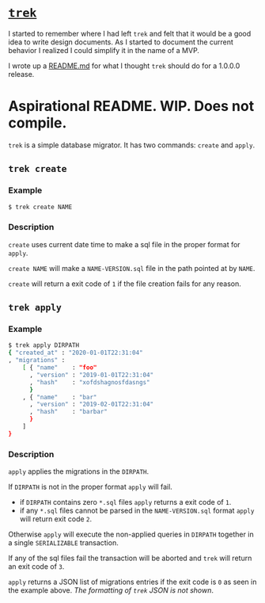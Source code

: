 # [`trek`](https://github.com/jfischoff/trek)

I started to remember where I had left `trek` and felt that it would be a good idea to write design documents. As I started to document the current behavior I realized I could simplify it in the name of a MVP.

I wrote up a [README.md](https://github.com/jfischoff/trek/blob/75ffe84a6c9a94fda18986a96b20c13204d0e1a8/README.md) for what I thought `trek` should do for a 1.0.0.0 release.

# Aspirational README. WIP. Does **not** compile.

`trek` is a simple database migrator. It has two commands: `create` and `apply`.

## `trek create`

### Example
```bash
$ trek create NAME
```
### Description

`create` uses current date time to make a sql file in the proper format for `apply`.

`create NAME` will make a `NAME-VERSION.sql` file in the path pointed at by `NAME`.

`create` will return a exit code of `1` if the file creation fails for any reason.

## `trek apply`

### Example
```bash
$ trek apply DIRPATH
{ "created_at" : "2020-01-01T22:31:04"
, "migrations" :
    [ { "name"    : "foo"
      , "version" : "2019-01-01T22:31:04"
      , "hash"    : "xofdshagnosfdasngs"
      }
    , { "name"    : "bar"
      , "version" : "2019-02-01T22:31:04"
      , "hash"    : "barbar"
      }
    ]
}
```

### Description

`apply` applies the migrations in the `DIRPATH`.

If `DIRPATH` is not in the proper format `apply` will fail.

- if `DIRPATH` contains zero `*.sql` files `apply` returns a exit code of `1`.
- if any `*.sql` files cannot be parsed in the `NAME-VERSION.sql` format `apply` will return exit code `2`.

Otherwise `apply` will execute the non-applied queries in `DIRPATH`
together in a single `SERIALIZABLE` transaction.

If any of the sql files fail the transaction will be aborted and `trek` will return an exit code of `3`.

`apply` returns a JSON list of migrations entries if the exit code is `0` as seen in the example above. *The formatting of `trek` JSON is not shown*.
